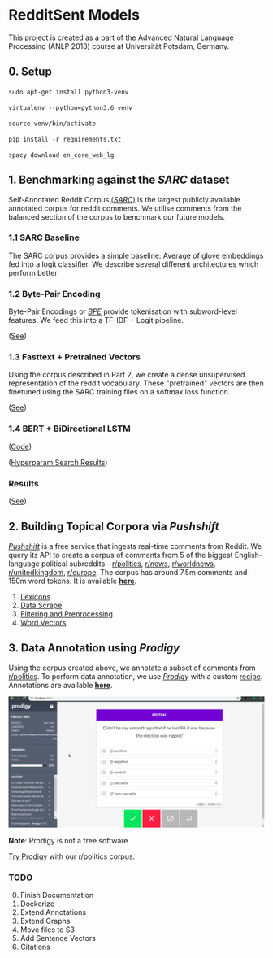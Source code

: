 # RedditSent Models

This project is created as a part of the Advanced Natural Language Processing (ANLP 2018) course at Universität Potsdam, Germany.   


## 0. Setup

`sudo apt-get install python3-venv`

`virtualenv --python=python3.6 venv`

`source venv/bin/activate`

`pip install -r requirements.txt`

`spacy download en_core_web_lg`

## 1. Benchmarking against the *SARC* dataset 

Self-Annotated Reddit Corpus [(*SARC*)](https://github.com/NLPrinceton/SARC) is the largest publicly available annotated corpus for reddit comments. We utilise comments from the balanced section of the corpus to benchmark our future models. 

### 1.1 SARC Baseline
The SARC corpus provides a simple baseline: Average of glove embeddings fed into a logit classifier. We describe several different architectures which perform better. 

### 1.2 Byte-Pair Encoding
Byte-Pair Encodings or [*BPE*](https://github.com/bheinzerling/bpemb) provide tokenisation with subword-level features. We feed this into a TF-IDF + Logit pipeline. 

([See](utils/classifiers/baseline+subword.ipynb))

### 1.3 Fasttext + Pretrained Vectors
Using the corpus described in Part 2, we create a dense unsupervised representation of the reddit vocabulary. These "pretrained" vectors are then finetuned using the SARC training files on a softmax loss function. 

([See](docs/vectors.md))

### 1.4 BERT + BiDirectional LSTM
([Code](utils/classifiers/bert-hp.py))

([Hyperparam Search Results](results/bert_param_selection.txt))


### Results

([See](docs/results.md))


## 2. Building Topical Corpora via *Pushshift*

[*Pushshift*](http://pushshift.io/) is a free service that ingests real-time comments from Reddit. We query its API to create a corpus of comments from 5 of the biggest English-language political subreddits - [r/politics](http://reddit.com/r/politics), [r/news](http://reddit.com/r/news/), [r/worldnews](http://reddit.com/r/worldnews/), [r/unitedkingdom](http://reddit.com/r/unitedkingdom), [r/europe](http://reddit.com/r/europe/). The corpus has around 7.5m comments and  150m word tokens. It is available [**here**](https://tinyurl.com/y5rkylj4).


1. [Lexicons](docs/lexicons.md)
2. [Data Scrape](docs/data.md)
3. [Filtering and Preprocessing](docs/preprocessing.md)
4. [Word Vectors](docs/vectors.md)

## 3. Data Annotation using *Prodigy* 

Using the corpus created above, we annotate a subset of comments from [r/politics](https://reddit.com/r/politics/). To perform data annotation, we use [*Prodigy*](https://prodi.gy/) with a custom [recipe](utils/prodigy/recipe.py). Annotations are available [**here**](https://tinyurl.com/y5rkylj4).


![Prodigy](img/prodigy-example.gif)

**Note**: Prodigy is not a free software


[Try Prodigy](https://redditsent-corpus.serveo.net/) with our r/politics corpus. 


### TODO
0. Finish Documentation
1. Dockerize
2. Extend Annotations
3. Extend Graphs
4. Move files to S3
5. Add Sentence Vectors
6. Citations